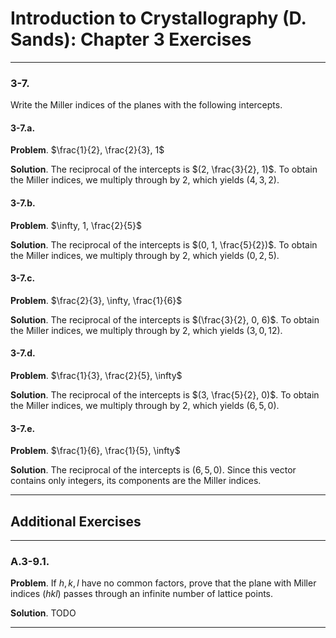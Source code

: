 Introduction to Crystallography (D. Sands): Chapter 3 Exercises
===============================================================
--------------------------------------------------------------------------------------------
### 3-7.

Write the Miller indices of the planes with the following intercepts.

#### 3-7.a.

__Problem__. $\frac{1}{2}, \frac{2}{3}, 1$

__Solution__. The reciprocal of the intercepts is $(2, \frac{3}{2}, 1)$. To obtain the
Miller indices, we multiply through by $2$, which yields $(4, 3, 2)$.

#### 3-7.b.

__Problem__. $\infty, 1, \frac{2}{5}$

__Solution__. The reciprocal of the intercepts is $(0, 1, \frac{5}{2})$. To obtain the
Miller indices, we multiply through by $2$, which yields $(0, 2, 5)$.

#### 3-7.c.

__Problem__. $\frac{2}{3}, \infty, \frac{1}{6}$

__Solution__. The reciprocal of the intercepts is $(\frac{3}{2}, 0, 6)$. To obtain the
Miller indices, we multiply through by $2$, which yields $(3, 0, 12)$.

#### 3-7.d.

__Problem__. $\frac{1}{3}, \frac{2}{5}, \infty$

__Solution__. The reciprocal of the intercepts is $(3, \frac{5}{2}, 0)$. To obtain the
Miller indices, we multiply through by $2$, which yields $(6, 5, 0)$.

#### 3-7.e.

__Problem__. $\frac{1}{6}, \frac{1}{5}, \infty$

__Solution__. The reciprocal of the intercepts is $(6, 5, 0)$. Since this vector contains
only integers, its components are the Miller indices.

--------------------------------------------------------------------------------------------
## Additional Exercises

--------------------------------------------------------------------------------------------
### A.3-9.1.

__Problem__. If $h, k, l$ have no common factors, prove that the plane with Miller indices
$(hkl)$ passes through an infinite number of lattice points.

__Solution__. TODO

--------------------------------------------------------------------------------------------
